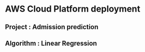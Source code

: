 # AWS Cloud Platform deployment 

## Project : Admission prediction
## Algorithm : Linear Regression
